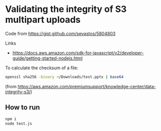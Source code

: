 # Validating the integrity of S3 multipart uploads

Code from https://gist.github.com/sevastos/5804803

Links
- https://docs.aws.amazon.com/sdk-for-javascript/v2/developer-guide/getting-started-nodejs.html

To calculate the checksum of a file:
```bash
openssl sha256 -binary ~/Downloads/test.pptx | base64
```
(from https://aws.amazon.com/premiumsupport/knowledge-center/data-integrity-s3/)

## How to run
```bash
npm i
node test.js
```